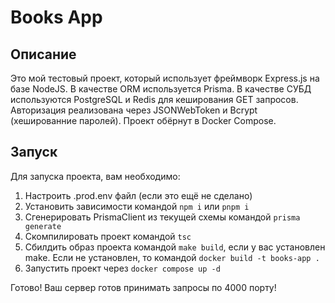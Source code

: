 # Books App

## Описание

Это мой тестовый проект, который использует фреймворк Express.js на базе NodeJS. В качестве ORM используется Prisma. В качестве СУБД используются PostgreSQL и Redis для кеширования GET запросов. Авторизация реализована через JSONWebToken и Bcrypt (хешированние паролей). Проект обёрнут в Docker Compose.

## Запуск

Для запуска проекта, вам необходимо:

1. Настроить .prod.env файл (если это ещё не сделано)
2. Установить зависимости командой `npm i` или `pnpm i`
3. Сгенерировать PrismaClient из текущей схемы командой `prisma generate`
4. Скомпилировать проект командой `tsc`
5. Сбилдить образ проекта командой `make build`, если у вас установлен make. Если не установлен, то командой `docker build -t books-app .`
6. Запустить проект через `docker compose up -d`

Готово! Ваш сервер готов принимать запросы по 4000 порту!
